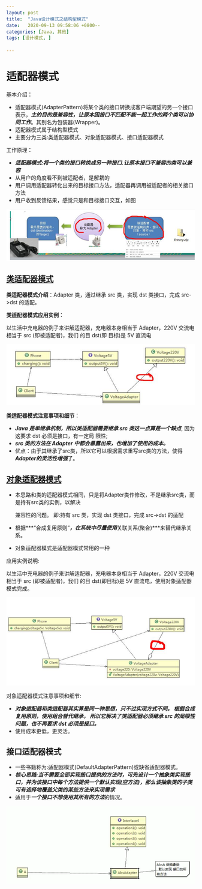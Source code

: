 ```yaml
---
layout: post
title:  "Java设计模式之结构型模式"
date:   2020-09-13 09:58:06 +0800--
categories: [Java, 其他]
tags: [设计模式, ]  

---
```


# 适配器模式

基本介绍：

- 适配器模式(AdapterPattern)将某个类的接口转换成客户端期望的另一个接口表示，***主的目的是兼容性，让原本因接口不匹配不能一起工作的两个类可以协同工作***。其别名为包装器(Wrapper)。
- 适配器模式属于结构型模式
- 主要分为三类:类适配器模式、对象适配器模式、接口适配器模式

工作原理：

- ***适配器模式:将一个类的接口转换成另一种接口.让原本接口不兼容的类可以兼容***
- 从用户的角度看不到被适配者，是解耦的
- 用户调用适配器转化出来的目标接口方法，适配器再调用被适配者的相关接口方法
- 用户收到反馈结果，感觉只是和目标接口交互，如图

![image-20200914213109728](/assets/imgs/image-20200914213109728.png)

## [类适配器模式](https://github.com/Silincee/Design-pattern/tree/master/src/main/java/com/atguigu/adapter/classadapter)

**类适配器模式介绍**：Adapter 类，通过继承 src 类，实现 dst 类接口，完成 src->dst 的适配。

**类适配器模式应用实例**：

以生活中充电器的例子来讲解适配器，充电器本身相当于 Adapter，220V 交流电相当于 src (即被适配者)，我们 的目 dst(即 目标)是 5V 直流电

![image-20200914222241945](/assets/imgs/image-20200914222241945.png)

**类适配器模式注意事项和细节**：

- ***Java 是单继承机制，所以类适配器需要继承 src 类这一点算是一个缺点***, 因为这要求 dst 必须是接口，有一定局 限性;
- ***src 类的方法在 Adapter 中都会暴露出来，也增加了使用的成本。***
- 优点：由于其继承了src类，所以它可以根据需求重写src类的方法，使得***Adapter的灵活性增强***了。

## [对象适配器模式](https://github.com/Silincee/Design-pattern/tree/master/src/main/java/com/atguigu/adapter/objectadapter)

- 本思路和类的适配器模式相同，只是将Adapter类作修改，不是继承src类，而是持有src类的实例，以解决

  兼容性的问题。 即:持有 src 类，实现 dst 类接口，完成 src->dst 的适配

- 根据***“合成复用原则”***，在系统中尽量使用***关联关系(聚合)***来替代继承关系。

- 对象适配器模式是适配器模式常用的一种

应用实例说明:

以生活中充电器的例子来讲解适配器，充电器本身相当于 Adapter，220V 交流电相当于 src (即被适配者)，我们 的目 dst(即目标)是 5V 直流电，使用对象适配器模式完成。

![image-20200915183214205](/assets/imgs/image-20200915183214205.png)

对象适配器模式注意事项和细节:

- ***对象适配器和类适配器其实算是同一种思想，只不过实现方式不同。 根据合成复用原则，使用组合替代继承， 所以它解决了类适配器必须继承 src 的局限性问题，也不再要求 dst 必须是接口。***
- 使用成本更低，更灵活。

## 接口适配器模式

- 一些书籍称为:适配器模式(DefaultAdapterPattern)或缺省适配器模式。
- ***核心思路:当不需要全部实现接口提供的方法时，可先设计一个抽象类实现接口，并为该接口中每个方法提供一个默认实现(空方法)，那么该抽象类的子类可有选择地覆盖父类的某些方法来实现需求***
- 适用于***一个接口不想使用其所有的方法***的情况。

 ![image-20200915190559858](/assets/imgs/image-20200915190559858.png)

